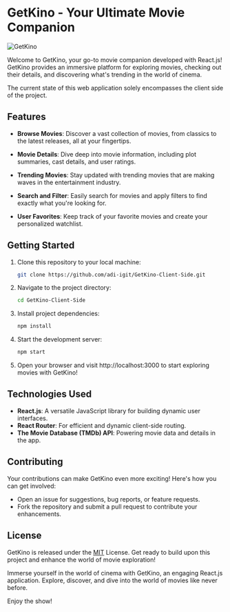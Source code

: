 # GetKino - Your Ultimate Movie Companion

![GetKino](https://res.cloudinary.com/dd40wbf0z/image/upload/v1692417279/3_sjvp7u.png)

Welcome to GetKino, your go-to movie companion developed with React.js! GetKino provides an immersive platform for exploring movies, checking out their details, and discovering what's trending in the world of cinema.

The current state of this web application solely encompasses the client side of the project.

## Features

- **Browse Movies**: Discover a vast collection of movies, from classics to the latest releases, all at your fingertips.

- **Movie Details**: Dive deep into movie information, including plot summaries, cast details, and user ratings.

- **Trending Movies**: Stay updated with trending movies that are making waves in the entertainment industry.

- **Search and Filter**: Easily search for movies and apply filters to find exactly what you're looking for.

- **User Favorites**: Keep track of your favorite movies and create your personalized watchlist.

## Getting Started

1. Clone this repository to your local machine:

   ```bash
   git clone https://github.com/adi-igit/GetKino-Client-Side.git
   ```

2. Navigate to the project directory:
   ```bash
   cd GetKino-Client-Side
   ```
   
3. Install project dependencies:
   ```bash
   npm install
   ```
   
4. Start the development server:
   ```bash
   npm start
   ```

5. Open your browser and visit http://localhost:3000 to start exploring movies with GetKino!

## Technologies Used

* **React.js**: A versatile JavaScript library for building dynamic user interfaces.
* **React Router**: For efficient and dynamic client-side routing.
* **The Movie Database (TMDb) API**: Powering movie data and details in the app.

## Contributing

Your contributions can make GetKino even more exciting! Here's how you can get involved:

* Open an issue for suggestions, bug reports, or feature requests.
* Fork the repository and submit a pull request to contribute your enhancements.

## License

GetKino is released under the [MIT](https://github.com/adi-igit/GetKino-Client-Side/blob/main/LICENCE.md) License. Get ready to build upon this project and enhance the world of movie exploration!

Immerse yourself in the world of cinema with GetKino, an engaging React.js application. Explore, discover, and dive into the world of movies like never before.

Enjoy the show!

